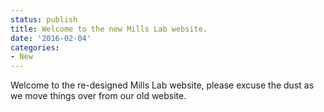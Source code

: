 ```yaml
---
status: publish
title: Welcome to the new Mills Lab website.
date: '2016-02-04'
categories:
- New
---
```


Welcome to the re-designed Mills Lab website, please excuse the dust as we move things over from our old website.
